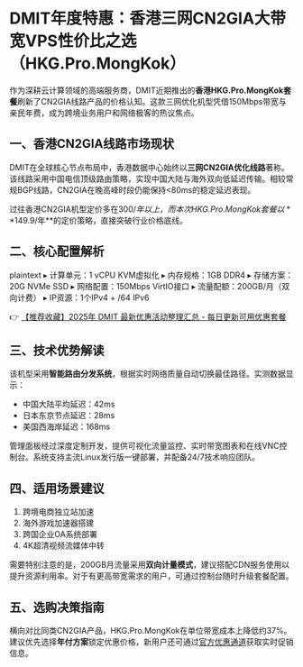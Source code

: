 # DMIT年度特惠：香港三网CN2GIA大带宽VPS性价比之选（HKG.Pro.MongKok）

作为深耕云计算领域的高端服务商，DMIT近期推出的**香港HKG.Pro.MongKok套餐**刷新了CN2GIA线路产品的价格认知。这款三网优化机型凭借150Mbps带宽与亲民年费，成为跨境业务用户和网络极客的热议焦点。

## 一、香港CN2GIA线路市场现状
DMIT在全球核心节点布局中，香港数据中心始终以**三网CN2GIA优化线路**著称。该线路采用中国电信顶级路由策略，实现中国大陆与海外双向低延迟传输。相较常规BGP线路，CN2GIA在晚高峰时段仍能保持<80ms的稳定延迟表现。

过往香港CN2GIA机型定价多在$300/年以上，而本次HKG.Pro.MongKok套餐以**$149.9/年**的定价策略，直接突破行业价格底线。

## 二、核心配置解析
plaintext
▸ 计算单元：1 vCPU KVM虚拟化
▸ 内存规格：1GB DDR4
▸ 存储方案：20G NVMe SSD
▸ 网络配置：150Mbps VirtIO接口
▸ 流量配额：200GB/月（双向计费）
▸ IP资源：1个IPv4 + /64 IPv6

👉 [【推荐收藏】2025年 DMIT 最新优惠活动整理汇总 - 每日更新可用优惠套餐](https://bit.ly/dmit_coupon)

## 三、技术优势解读
该机型采用**智能路由分发系统**，根据实时网络质量自动切换最佳路径。实测数据显示：
- 中国大陆平均延迟：42ms
- 日本东京节点延迟：28ms
- 美国西海岸延迟：168ms

管理面板经过深度定制开发，提供可视化流量监控、实时带宽图表和在线VNC控制台。系统支持主流Linux发行版一键部署，并配备24/7技术响应团队。

## 四、适用场景建议
1. 跨境电商独立站加速
2. 海外游戏加速器搭建
3. 跨国企业OA系统部署
4. 4K超清视频流媒体中转

需要特别注意的是，200GB月流量采用**双向计量模式**，建议搭配CDN服务使用以提升资源利用率。对于有更高带宽需求的用户，可通过控制台随时升级套餐配置。

## 五、选购决策指南
横向对比同类CN2GIA产品，HKG.Pro.MongKok在单位带宽成本上降低约37%。建议优先选择**年付方案**锁定优惠价格，新用户还可通过[官方优惠通道](https://bit.ly/dmit_coupon)获取实时促销信息。